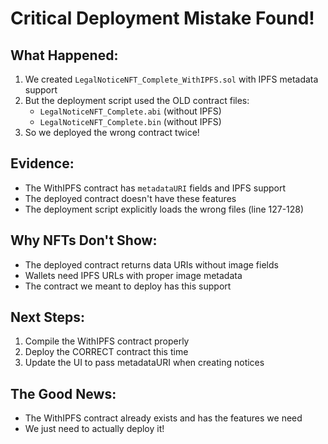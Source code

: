 # Critical Deployment Mistake Found!

## What Happened:
1. We created `LegalNoticeNFT_Complete_WithIPFS.sol` with IPFS metadata support
2. But the deployment script used the OLD contract files:
   - `LegalNoticeNFT_Complete.abi` (without IPFS)
   - `LegalNoticeNFT_Complete.bin` (without IPFS)
3. So we deployed the wrong contract twice!

## Evidence:
- The WithIPFS contract has `metadataURI` fields and IPFS support
- The deployed contract doesn't have these features
- The deployment script explicitly loads the wrong files (line 127-128)

## Why NFTs Don't Show:
- The deployed contract returns data URIs without image fields
- Wallets need IPFS URLs with proper image metadata
- The contract we meant to deploy has this support

## Next Steps:
1. Compile the WithIPFS contract properly
2. Deploy the CORRECT contract this time
3. Update the UI to pass metadataURI when creating notices

## The Good News:
- The WithIPFS contract already exists and has the features we need
- We just need to actually deploy it!